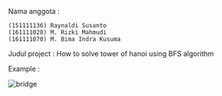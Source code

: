 Nama anggota :

    (151111136) Raynaldi Susanto
    (161111028) M. Rizki Mahmudi
    (161111070) M. Bima Indra Kusuma
    
Judul project : How to solve tower of hanoi using BFS algorithm

Example : 

![bridge](https://upload.wikimedia.org/wikipedia/commons/8/8d/Iterative_algorithm_solving_a_6_disks_Tower_of_Hanoi.gif)
